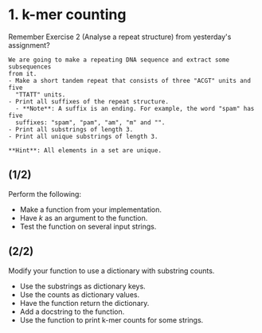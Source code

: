 # 1. k-mer counting

Remember Exercise 2 (Analyse a repeat structure) from yesterday's assignment?

    We are going to make a repeating DNA sequence and extract some subsequences
    from it.
    - Make a short tandem repeat that consists of three "ACGT" units and five
      "TTATT" units.
    - Print all suffixes of the repeat structure.
      - **Note**: A suffix is an ending. For example, the word "spam" has five
      suffixes: "spam", "pam", "am", "m" and "".
    - Print all substrings of length 3.
    - Print all unique substrings of length 3.

    **Hint**: All elements in a set are unique.

## (1/2)

Perform the following:
- Make a function from your implementation.
- Have *k* as an argument to the function.
- Test the function on several input strings.

## (2/2)

Modify your function to use a dictionary with substring counts.
- Use the substrings as dictionary keys.
- Use the counts as dictionary values.
- Have the function return the dictionary.
- Add a docstring to the function.
- Use the function to print k-mer counts for some strings.

